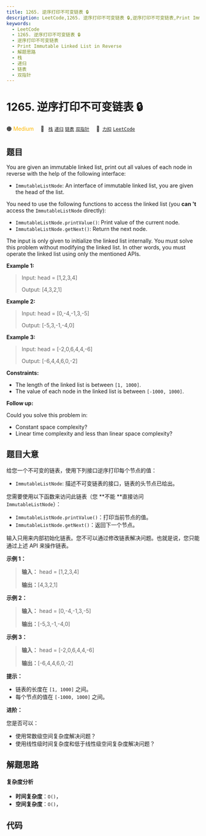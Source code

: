 ```yaml
---
title: 1265. 逆序打印不可变链表 🔒
description: LeetCode,1265. 逆序打印不可变链表 🔒,逆序打印不可变链表,Print Immutable Linked List in Reverse,解题思路,栈,递归,链表,双指针
keywords:
  - LeetCode
  - 1265. 逆序打印不可变链表 🔒
  - 逆序打印不可变链表
  - Print Immutable Linked List in Reverse
  - 解题思路
  - 栈
  - 递归
  - 链表
  - 双指针
---
```


# 1265. 逆序打印不可变链表 🔒

🟠 <font color=#ffb800>Medium</font>&emsp; 🔖&ensp; [`栈`](/tag/stack.md) [`递归`](/tag/recursion.md) [`链表`](/tag/linked-list.md) [`双指针`](/tag/two-pointers.md)&emsp; 🔗&ensp;[`力扣`](https://leetcode.cn/problems/print-immutable-linked-list-in-reverse) [`LeetCode`](https://leetcode.com/problems/print-immutable-linked-list-in-reverse)

## 题目

You are given an immutable linked list, print out all values of each node in
reverse with the help of the following interface:

  * `ImmutableListNode`: An interface of immutable linked list, you are given the head of the list.

You need to use the following functions to access the linked list (you **can
't** access the `ImmutableListNode` directly):

  * `ImmutableListNode.printValue()`: Print value of the current node.
  * `ImmutableListNode.getNext()`: Return the next node.

The input is only given to initialize the linked list internally. You must
solve this problem without modifying the linked list. In other words, you must
operate the linked list using only the mentioned APIs.



**Example 1:**

> Input: head = [1,2,3,4]
> 
> Output: [4,3,2,1]

**Example 2:**

> Input: head = [0,-4,-1,3,-5]
> 
> Output: [-5,3,-1,-4,0]

**Example 3:**

> Input: head = [-2,0,6,4,4,-6]
> 
> Output: [-6,4,4,6,0,-2]

**Constraints:**

  * The length of the linked list is between `[1, 1000]`.
  * The value of each node in the linked list is between `[-1000, 1000]`.



**Follow up:**

Could you solve this problem in:

  * Constant space complexity?
  * Linear time complexity and less than linear space complexity?


## 题目大意

给您一个不可变的链表，使用下列接口逆序打印每个节点的值：

  * `ImmutableListNode`: 描述不可变链表的接口，链表的头节点已给出。

您需要使用以下函数来访问此链表（您 **不能  **直接访问 `ImmutableListNode`）：

  * `ImmutableListNode.printValue()`：打印当前节点的值。
  * `ImmutableListNode.getNext()`：返回下一个节点。

输入只用来内部初始化链表。您不可以通过修改链表解决问题。也就是说，您只能通过上述 API 来操作链表。



**示例 1：**

> 
> 
> 
> 
> 
> **输入：** head = [1,2,3,4]
> 
> **输出：**[4,3,2,1]
> 
> 

**示例 2：**

> 
> 
> 
> 
> 
> **输入：** head = [0,-4,-1,3,-5]
> 
> **输出：**[-5,3,-1,-4,0]
> 
> 

**示例 3：**

> 
> 
> 
> 
> 
> **输入：** head = [-2,0,6,4,4,-6]
> 
> **输出：**[-6,4,4,6,0,-2]
> 
> 



**提示：**

  * 链表的长度在 `[1, 1000]` 之间。
  * 每个节点的值在 `[-1000, 1000]` 之间。



**进阶：**

您是否可以：

  * 使用常数级空间复杂度解决问题？
  * 使用线性级时间复杂度和低于线性级空间复杂度解决问题？


## 解题思路

#### 复杂度分析

- **时间复杂度**：`O()`，
- **空间复杂度**：`O()`，

## 代码

```javascript

```